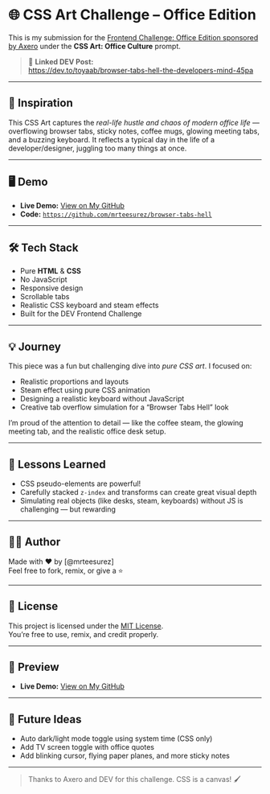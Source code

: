# 🌐 CSS Art Challenge – Office Edition

This is my submission for the [Frontend Challenge: Office Edition sponsored by Axero](https://dev.to/challenges/frontend/axero) under the **CSS Art: Office Culture** prompt.

> 🔗 **Linked DEV Post:**  
> https://dev.to/toyaab/browser-tabs-hell-the-developers-mind-45pa  

---

## 🎯 Inspiration

This CSS Art captures the *real-life hustle and chaos of modern office life* — overflowing browser tabs, sticky notes, coffee mugs, glowing meeting tabs, and a buzzing keyboard. It reflects a typical day in the life of a developer/designer, juggling too many things at once.

---

## 🖥️ Demo

- **Live Demo:** [View on My GitHub](https://mrteesurez.github.io/browser-tabs-hell/)
- **Code:** [`https://github.com/mrteesurez/browser-tabs-hell`](https://github.com/your-username/browser-tabs-hell)

---

## 🛠️ Tech Stack

- Pure **HTML** & **CSS**
- No JavaScript
- Responsive design
- Scrollable tabs
- Realistic CSS keyboard and steam effects
- Built for the DEV Frontend Challenge

---

## 💡 Journey

This piece was a fun but challenging dive into *pure CSS art*. I focused on:
- Realistic proportions and layouts
- Steam effect using pure CSS animation
- Designing a realistic keyboard without JavaScript
- Creative tab overflow simulation for a “Browser Tabs Hell” look

I’m proud of the attention to detail — like the coffee steam, the glowing meeting tab, and the realistic office desk setup.

---

## 🧠 Lessons Learned

- CSS pseudo-elements are powerful!
- Carefully stacked `z-index` and transforms can create great visual depth
- Simulating real objects (like desks, steam, keyboards) without JS is challenging — but rewarding

---

## 🧑‍💻 Author

Made with ❤️ by [@mrteesurez]  
Feel free to fork, remix, or give a ⭐️

---

## 📜 License

This project is licensed under the [MIT License](LICENSE).  
You’re free to use, remix, and credit properly.

---

## 📸 Preview

- **Live Demo:** [View on My GitHub](https://mrteesurez.github.io/browser-tabs-hell/)

---

## 🚀 Future Ideas

- Auto dark/light mode toggle using system time (CSS only)
- Add TV screen toggle with office quotes
- Add blinking cursor, flying paper planes, and more sticky notes

---

> Thanks to Axero and DEV for this challenge. CSS is a canvas! 🖌️
